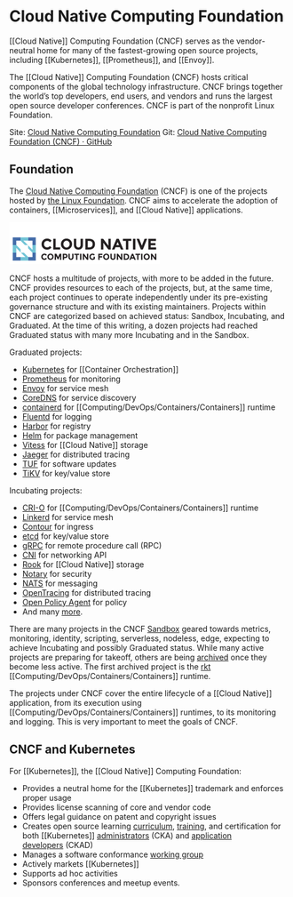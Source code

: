 # Cloud Native Computing Foundation

[[Cloud Native]] Computing Foundation (CNCF) serves as the vendor-neutral home for many of the fastest-growing open source projects, including [[Kubernetes]], [[Prometheus]], and [[Envoy]].

The [[Cloud Native]] Computing Foundation (CNCF) hosts critical components of the global technology infrastructure. CNCF brings together the world’s top developers, end users, and vendors and runs the largest open source developer conferences. CNCF is part of the nonprofit Linux Foundation.

Site: [Cloud Native Computing Foundation](https://www.cncf.io/)
Git: [Cloud Native Computing Foundation (CNCF) · GitHub](https://github.com/cncf)

## Foundation

The [Cloud Native Computing Foundation](https://www.cncf.io/) (CNCF) is one of the projects hosted by [the Linux Foundation](https://www.linuxfoundation.org/). CNCF aims to accelerate the adoption of containers, [[Microservices]], and [[Cloud Native]] applications.

![CNCF logo](media/CNCF_logo.png)

CNCF hosts a multitude of projects, with more to be added in the future. CNCF provides resources to each of the projects, but, at the same time, each project continues to operate independently under its pre-existing governance structure and with its existing maintainers. Projects within CNCF are categorized based on achieved status: Sandbox, Incubating, and Graduated. At the time of this writing, a dozen projects had reached Graduated status with many more Incubating and in the Sandbox.

Graduated projects:

-   [Kubernetes](https://kubernetes.io/) for [[Container Orchestration]]
-   [Prometheus](https://prometheus.io/) for monitoring
-   [Envoy](https://github.com/envoyproxy/envoy) for service mesh
-   [CoreDNS](https://coredns.io/) for service discovery
-   [containerd](http://containerd.io/) for [[Computing/DevOps/Containers/Containers]] runtime
-   [Fluentd](http://www.fluentd.org/) for logging
-   [Harbor](https://goharbor.io/) for registry
-   [Helm](https://www.helm.sh/) for package management
-   [Vitess](http://vitess.io/) for [[Cloud Native]] storage
-   [Jaeger](https://github.com/jaegertracing/jaeger) for distributed tracing
-   [TUF](https://github.com/theupdateframework/specification) for software updates
-   [TiKV](https://tikv.org/) for key/value store

Incubating projects:

-   [CRI-O](https://cri-o.io/) for [[Computing/DevOps/Containers/Containers]] runtime
-   [Linkerd](https://linkerd.io/) for service mesh
-   [Contour](https://projectcontour.io/) for ingress
-   [etcd](https://github.com/etcd-io) for key/value store
-   [gRPC](http://www.grpc.io/) for remote procedure call (RPC)
-   [CNI](https://github.com/containernetworking/cni) for networking API
-   [Rook](https://github.com/rook/rook) for [[Cloud Native]] storage
-   [Notary](https://github.com/theupdateframework/notary) for security
-   [NATS](https://nats.io/) for messaging
-   [OpenTracing](http://opentracing.io/) for distributed tracing
-   [Open Policy Agent](https://www.openpolicyagent.org/) for policy
-   And many [more](https://www.cncf.io/projects/).

There are many projects in the CNCF [Sandbox](https://www.cncf.io/sandbox-projects/) geared towards metrics, monitoring, identity, scripting, serverless, nodeless, edge, expecting to achieve Incubating and possibly Graduated status. While many active projects are preparing for takeoff, others are being [archived](https://www.cncf.io/archived-projects/) once they become less active. The first archived project is the [rkt](https://github.com/rkt/rkt) [[Computing/DevOps/Containers/Containers]] runtime. 

The projects under CNCF cover the entire lifecycle of a [[Cloud Native]] application, from its execution using [[Computing/DevOps/Containers/Containers]] runtimes, to its monitoring and logging. This is very important to meet the goals of CNCF.

## CNCF and Kubernetes

For [[Kubernetes]], the [[Cloud Native]] Computing Foundation:

-   Provides a neutral home for the [[Kubernetes]] trademark and enforces proper usage
-   Provides license scanning of core and vendor code
-   Offers legal guidance on patent and copyright issues
-   Creates open source learning [curriculum](https://github.com/cncf/curriculum), [training](https://www.cncf.io/certification/training/), and certification for both [[Kubernetes]] [administrators](https://www.cncf.io/certification/CKA/) (CKA) and [application developers](https://www.cncf.io/certification/ckad/) (CKAD)
-   Manages a software conformance [working group](https://lists.cncf.io/g/cncf-k8s-conformance)
-   Actively markets [[Kubernetes]]
-   Supports ad hoc activities
-   Sponsors conferences and meetup events.